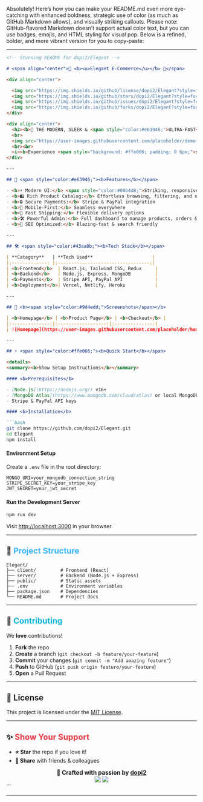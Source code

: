 Absolutely! Here’s how you can make your README.md even more eye-catching with enhanced boldness, strategic use of color (as much as GitHub Markdown allows), and visually striking callouts. Please note: GitHub-flavored Markdown doesn’t support actual color text, but you can use badges, emojis, and HTML styling for visual pop. Below is a refined, bolder, and more vibrant version for you to copy-paste:

---

```markdown
<!-- Stunning README for dopi2/Elegant -->

# <span align="center">🌈 <b><u>Elegant E-Commerce</u></b> 🌈</span>

<div align="center">

  <img src="https://img.shields.io/github/license/dopi2/Elegant?style=for-the-badge&color=orange"/>
  <img src="https://img.shields.io/github/stars/dopi2/Elegant?style=for-the-badge&color=brightgreen"/>
  <img src="https://img.shields.io/github/issues/dopi2/Elegant?style=for-the-badge&color=blueviolet"/>
  <img src="https://img.shields.io/github/forks/dopi2/Elegant?style=for-the-badge&color=hotpink"/>
</div>

<div align="center">
  <h2><b>🚀 THE MODERN, SLEEK & <span style="color:#e63946;">ULTRA-FAST</span> E-COMMERCE PLATFORM</b></h2>
  <br>
  <img src="https://user-images.githubusercontent.com/placeholder/demo-screenshot.png" alt="Elegant E-Commerce Demo" width="80%"/>
  <br><br>
  <i><b>Experience <span style="background: #ffe066; padding: 0 6px;">shopping redefined</span> — built for <span style="color:#38b6ff;">performance</span>, <span style="color:#9d4edd;">elegance</span>, and <span style="color:#43aa8b;">scalability</span>.</b></i>
</div>

---

## 🎨 <span style="color:#e63946;"><b>Features</b></span>

- <b>⚡ Modern UI:</b> <span style="color:#00b4d8;">Striking, responsive, and beautiful with Tailwind CSS & React</span>
- <b>🛍️ Rich Product Catalog:</b> Effortless browsing, filtering, and searching
- <b>🔒 Secure Payments:</b> Stripe & PayPal integration
- <b>📱 Mobile-First:</b> Seamless everywhere
- <b>🚚 Fast Shipping:</b> Flexible delivery options
- <b>🛠️ Powerful Admin:</b> Full dashboard to manage products, orders & users
- <b>🔎 SEO Optimized:</b> Blazing-fast & search friendly

---

## 🛠️ <span style="color:#43aa8b;"><b>Tech Stack</b></span>

| **Category**   | **Tech Used**                      |
|:-------------: |:----------------------------------:|
| <b>Frontend</b>  | React.js, Tailwind CSS, Redux     |
| <b>Backend</b>   | Node.js, Express, MongoDB         |
| <b>Payments</b>  | Stripe API, PayPal API            |
| <b>Deployment</b>| Vercel, Netlify, Heroku           |

---

## 📸 <b><span style="color:#9d4edd;">Screenshots</span></b>

| <b>Homepage</b> | <b>Product Page</b> | <b>Checkout</b> |
|:--------------:|:------------------:|:--------------:|
| ![Homepage](https://user-images.githubusercontent.com/placeholder/homepage.png) | ![Product](https://user-images.githubusercontent.com/placeholder/product.png) | ![Checkout](https://user-images.githubusercontent.com/placeholder/checkout.png) |

---

## ⚡ <span style="color:#ffe066;"><b>Quick Start</b></span>

<details>
<summary><b>Show Setup Instructions</b></summary>

#### <b>Prerequisites</b>

- [Node.js](https://nodejs.org/) v16+
- [MongoDB Atlas](https://www.mongodb.com/cloud/atlas) or local MongoDB
- Stripe & PayPal API keys

#### <b>Installation</b>

```bash
git clone https://github.com/dopi2/Elegant.git
cd Elegant
npm install
```

#### <b>Environment Setup</b>

Create a `.env` file in the root directory:

```env
MONGO_URI=your_mongodb_connection_string
STRIPE_SECRET_KEY=your_stripe_key
JWT_SECRET=your_jwt_secret
```

#### <b>Run the Development Server</b>

```bash
npm run dev
```

Visit [http://localhost:3000](http://localhost:3000) in your browser.

</details>

---

## 📂 <span style="color:#38b6ff;"><b>Project Structure</b></span>

```
Elegant/
├── client/         # Frontend (React)
├── server/         # Backend (Node.js + Express)
├── public/         # Static assets
├── .env            # Environment variables
├── package.json    # Dependencies
└── README.md       # Project docs
```

---

## 🤝 <span style="color:#00b4d8;"><b>Contributing</b></span>

We <b>love</b> contributions!

1. <b>Fork</b> the repo
2. <b>Create</b> a branch (`git checkout -b feature/your-feature`)
3. <b>Commit</b> your changes (`git commit -m "Add amazing feature"`)
4. <b>Push</b> to GitHub (`git push origin feature/your-feature`)
5. <b>Open</b> a Pull Request

---

## 📜 <b>License</b>

This project is licensed under the [MIT License](LICENSE).

---

## ✨ <span style="color:#e63946;"><b>Show Your Support</b></span>

- <b>⭐ Star</b> the repo if you love it!
- <b>🔗 Share</b> with friends & colleagues

<div align="center">
  <b style="font-size:1.1em;">💖 Crafted with passion by <a href="https://github.com/dopi2">dopi2</a></b>
  <br>
  <a href="https://twitter.com/your_twitter"><img src="https://img.shields.io/badge/Twitter-1DA1F2?logo=twitter&logoColor=white&style=flat-square"/></a>
  <a href="https://linkedin.com/in/your_linkedin"><img src="https://img.shields.io/badge/LinkedIn-0077B5?logo=linkedin&logoColor=white&style=flat-square"/></a>
</div>
```

---


